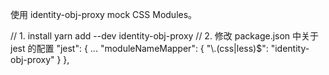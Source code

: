 使用 identity-obj-proxy mock CSS Modules。

// 1. install
yarn add --dev identity-obj-proxy
// 2. 修改 package.json 中关于 jest 的配置
"jest": {
  ...
  "moduleNameMapper": {
    "\\.(css|less)$": "identity-obj-proxy"
  }
},